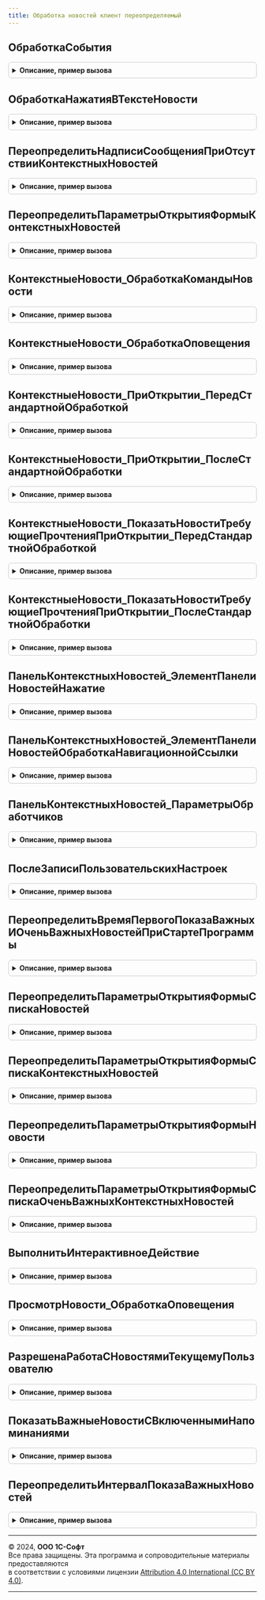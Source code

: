 ```yaml
---
title: Обработка новостей клиент переопределяемый
---
```



## ОбработкаСобытия
<details style="margin: 1em 0; padding: 0.5em; border: 1px solid #ccc; border-radius: 6px;">

<summary style="font-weight: bold; cursor: pointer;">Описание, пример вызова</summary>

```bsl

// В процедуре могут прописываться специфичные для этой конфигурации вызовы процедур и функций,
//  соответственно новости с помощью гиперссылок могут запускать эти процедуры / функции.
// Из обработчика ОбработкаНовостейКлиент.ОбработкаНавигационнойСсылки для действия "Запуск процедуры с параметрами"
//  вызывается этот метод со списком значений параметров.
// Состав значений параметров - произвольный.
//
// Параметры:
//  НовостьСсылка    - СправочникСсылка.Новости - Ссылка на новость;
//  Форма            - ФормаКлиентскогоПриложения - Форма-владелец, откуда вызывается обработчик;
//  СписокПараметров - СписокЗначений - произвольный список параметров.
//
// Пример:
//	Если ТипЗнч(СписокПараметров) = Тип("СписокЗначений") Тогда
//		НайденноеДействие = ОбработкаНовостейКлиент.НайтиЭлементСпискаЗначений(
//			СписокПараметров,
//			Новый Структура("ВариантПоиска, ЗначениеПоиска",
//				"ПоПредставлениюБезУчетаРегистра",
//				"Действие"));
//		Если НайденноеДействие <> Неопределено Тогда
//			Если НайденноеДействие.Значение = "ОткрытьОбработку" Тогда
//				ОткрываемаяФорма = ОбработкаНовостейКлиент.НайтиЭлементСпискаЗначений(
//					СписокПараметров,
//					Новый Структура("ВариантПоиска, ЗначениеПоиска",
//						"ПоПредставлениюБезУчетаРегистра",
//						"ИмяФормы"));
//				Если ОткрываемаяФорма <> Неопределено Тогда
//					ОткрытьФорму(ОткрываемаяФорма);
//				КонецЕсли;
//			ИначеЕсли НайденноеДействие.Значение = "Предупреждение" Тогда
//				Текст = ОбработкаНовостейКлиент.НайтиЭлементСпискаЗначений(
//					СписокПараметров,
//					Новый Структура("ВариантПоиска, ЗначениеПоиска",
//						"ПоПредставлениюБезУчетаРегистра",
//						"Текст"));
//				Если Текст <> Неопределено Тогда
//					Предупреждение(
//						Текст,
//						0,
//						НСтр("ru='Информация'"));
//				КонецЕсли;
//			Иначе
//				// Другие действия
//			КонецЕсли;
//		КонецЕсли;
//	КонецЕсли;
//
//@skip-warning
Процедура ОбработкаСобытия(НовостьСсылка, Форма, СписокПараметров) Экспорт
```

Пример вызова
```bsl
ОбработкаНовостейКлиентПереопределяемый.ОбработкаСобытия(НовостьСсылка, Форма, СписокПараметров) 
```
</details>

## ОбработкаНажатияВТекстеНовости
<details style="margin: 1em 0; padding: 0.5em; border: 1px solid #ccc; border-radius: 6px;">

<summary style="font-weight: bold; cursor: pointer;">Описание, пример вызова</summary>

```bsl

// В процедуре могут прописываться специфичные для этой конфигурации обработчики нажатия в тексте новости.
//
// Параметры:
//  Новости       - ДанныеФормыСтруктура, СправочникСсылка.Новости, ДокументСсылка.Новости, СписокЗначений - Новость,
//                   в которой произошло нажатие.
//                  Если передано значение типа СписокЗначений (где Значение - СправочникСсылка.Новости,
//                  ДокументСсылка.Новости, а представление - УИННовости), то определить,
//                   к какой новости относится это нажатие;
//  ДанныеСобытия - COMОбъект - описатель события нажатия;
//  Форма         - ФормаКлиентскогоПриложения - форма, в которой произошло нажатие;
//  ЭлементФормы  - ЭлементыФормы - Элементы формы типа ПолеHTMLдокумента;
//  СтандартнаяОбработкаПлатформой  - Булево - признак выполнения стандартной обработки нажатия платформой;
//  СтандартнаяОбработкаПодсистемой - Булево - признак выполнения стандартной обработки подсистемой.
//
//@skip-warning
Процедура ОбработкаНажатияВТекстеНовости( Экспорт
```

Пример вызова
```bsl
ОбработкаНовостейКлиентПереопределяемый.ОбработкаНажатияВТекстеНовости();
```
</details>

## ПереопределитьНадписиСообщенияПриОтсутствииКонтекстныхНовостей
<details style="margin: 1em 0; padding: 0.5em; border: 1px solid #ccc; border-radius: 6px;">

<summary style="font-weight: bold; cursor: pointer;">Описание, пример вызова</summary>

```bsl

// Переопределяет надписи всплывающего сообщения при попытке открытия формы контекстных новостей,
//  но если контекстных новостей нет.
//
// Параметры:
//  Форма              - ФормаКлиентскогоПриложения - форма, из которой происходит показ оповещения пользователю;
//  ТекстСообщения     - Строка - заголовок оповещения пользователю, если установить в пустую строку, то сообщение выводиться не будет;
//  ПояснениеСообщения - Строка - пояснение оповещения пользователю;
//  Отказ              - Булево - установить в Ложь, чтобы форма контекстных новостей открылась.
//
//@skip-warning
Процедура ПереопределитьНадписиСообщенияПриОтсутствииКонтекстныхНовостей(Форма, ТекстСообщения, ПояснениеСообщения, Отказ) Экспорт
```

Пример вызова
```bsl
ОбработкаНовостейКлиентПереопределяемый.ПереопределитьНадписиСообщенияПриОтсутствииКонтекстныхНовостей(Форма, ТекстСообщения, ПояснениеСообщения, Отказ) 
```
</details>

## ПереопределитьПараметрыОткрытияФормыКонтекстныхНовостей
<details style="margin: 1em 0; padding: 0.5em; border: 1px solid #ccc; border-radius: 6px;">

<summary style="font-weight: bold; cursor: pointer;">Описание, пример вызова</summary>

```bsl

// Переопределяет структуру параметров открытия формы контекстных новостей.
// Можно установить произвольные настройки открытия формы списка контекстных новостей, например скрыть колонку "Подзаголовок" и т.п.
// Если настройки не меняются - можно вызвать из модуля с повторным использованием.
//
// Параметры:
//  ПараметрыОткрытия - Структура - Структура с параметрами открытия, до обработки. Возможны ключи:
//    * ЗаголовокФормы                - Строка - заголовок формы контекстных новостей;
//    * СкрыватьКолонкуЛентаНовостей  - Булево - Истина, если надо скрыть колонку "ЛентаНовостей";
//    * СкрыватьКолонкуПодзаголовок   - Булево - Истина, если надо скрыть колонку "Подзаголовок";
//    * СкрыватьКолонкуДатаПубликации - Булево - Истина, если надо скрыть колонку "ДатаПубликации";
//    * ПоказыватьПанельНавигации     - Булево - Истина, если надо показать гиперссылку перехода к списку всех новостей;
//    * РежимОткрытияОкна             - Строка - режим открытия окна ("Независимый", "БлокироватьОкноВладельца" (по-умолчанию),
//                                                "БлокироватьВесьИнтерфейс");
//    * ИнициаторОткрытияНовости      - Строка - описание места (форма, событие), откуда открывается новость.
//
//@skip-warning
Процедура ПереопределитьПараметрыОткрытияФормыКонтекстныхНовостей(ПараметрыОткрытия) Экспорт
```

Пример вызова
```bsl
ОбработкаНовостейКлиентПереопределяемый.ПереопределитьПараметрыОткрытияФормыКонтекстныхНовостей(ПараметрыОткрытия) 
```
</details>

## КонтекстныеНовости_ОбработкаКомандыНовости
<details style="margin: 1em 0; padding: 0.5em; border: 1px solid #ccc; border-radius: 6px;">

<summary style="font-weight: bold; cursor: pointer;">Описание, пример вызова</summary>

```bsl

// Обрабатывает нажатие кнопки, принадлежащей механизму контекстных новостей.
// Вызывается после выполнения стандартных команд (показ формы списка контекстных новостей,
//  открытие новости из подменю контекстных новостей).
//  Можно прописать обработку нестандартных событий. Например, в кнопку "Новости" можно добавить две команды:
//   "Команда_Новость_Список_БыстроеОсвоение" и "Команда_Новость_Список_БазаЗнаний" и на нажатие этих
//    кнопок вызывать форму списка контекстных новостей, но отфильтрованную по определенным лентам новостей, например:
//
// Параметры:
//  Форма   - ФормаКлиентскогоПриложения - форма, в которой необходимо обработать нажатие на кнопку механизма контекстных новостей;
//  Команда - КомандаФормы - вызванная команда.
//
// Пример:
//	СписокЛент_БыстроеОсвоение = МойМодуль.ПолучитьСписокЛентНовостей_БыстроеОсвоение(); // Необходимо самостоятельно написать эту функцию!
//	СписокЛент_БазаЗнаний      = МойМодуль.ПолучитьСписокЛентНовостей_БазаЗнаний(); // Необходимо самостоятельно написать эту функцию!
//	Если Команда.Имя = "Команда_Новость_Список_БыстроеОсвоение" Тогда
//	ПоказатьКонтекстныеНовости(
//		Форма, // ФормаВладелец
//		СписокЛент_БыстроеОсвоение, // СписокЛентНовостей
//		Форма.Новости.Метаданные, // ИмяМетаданных
//		, // ИмяФормы = По всем
//		, // ИмяСобытия = По всем
//		ОбработкаНовостейКлиентПереопределяемый.ПереопределитьПараметрыОткрытияФормыКонтекстныхНовостей(
//			Новый Структура("ЗаголовокФормы, СкрыватьКолонкуЛентаНовостей, СкрыватьКолонкуПодзаголовок, СкрыватьКолонкуДатаПубликации, ПоказыватьПанельНавигации, РежимОткрытияОкна",
//				Форма.Новости.ЗаголовокФормыКонтекстныхНовостей, // ЗаголовокФормы
//				Истина, // СкрыватьКолонкуЛентаНовостей
//				Ложь, // СкрыватьКолонкуПодзаголовок
//				Ложь, // СкрыватьКолонкуДатаПубликации
//				Ложь, // ПоказыватьПанельНавигации
//				"БлокироватьОкноВладельца" // РежимОткрытияОкна ("Независимый", "БлокироватьОкноВладельца" (по-умолчанию), "БлокироватьВесьИнтерфейс")
//			)
//		) // ПараметрыОткрытия
//	);
//	ИначеЕсли Команда.Имя = "Команда_Новость_Список_БазаЗнаний" Тогда
//	ПоказатьКонтекстныеНовости(
//		Форма, // ФормаВладелец
//		СписокЛент_БазаЗнаний, // СписокЛентНовостей
//		Форма.Новости.Метаданные, // ИмяМетаданных
//		, // ИмяФормы = По всем
//		, // ИмяСобытия = По всем
//		ОбработкаНовостейКлиентПереопределяемый.ПереопределитьПараметрыОткрытияФормыКонтекстныхНовостей(
//			Новый Структура("ЗаголовокФормы, СкрыватьКолонкуЛентаНовостей, СкрыватьКолонкуПодзаголовок, СкрыватьКолонкуДатаПубликации, ПоказыватьПанельНавигации, РежимОткрытияОкна",
//				Форма.Новости.ЗаголовокФормыКонтекстныхНовостей, // ЗаголовокФормы
//				Истина, // СкрыватьКолонкуЛентаНовостей
//				Ложь, // СкрыватьКолонкуПодзаголовок
//				Ложь, // СкрыватьКолонкуДатаПубликации
//				Ложь, // ПоказыватьПанельНавигации
//				"БлокироватьОкноВладельца" // РежимОткрытияОкна ("Независимый", "БлокироватьОкноВладельца" (по-умолчанию), "БлокироватьВесьИнтерфейс")
//			)
//		) // ПараметрыОткрытия
//	);
//	КонецЕсли;
//
//@skip-warning
Процедура КонтекстныеНовости_ОбработкаКомандыНовости(Форма, Команда) Экспорт
```

Пример вызова
```bsl
ОбработкаНовостейКлиентПереопределяемый.КонтекстныеНовости_ОбработкаКомандыНовости(Форма, Команда) 
```
</details>

## КонтекстныеНовости_ОбработкаОповещения
<details style="margin: 1em 0; padding: 0.5em; border: 1px solid #ccc; border-radius: 6px;">

<summary style="font-weight: bold; cursor: pointer;">Описание, пример вызова</summary>

```bsl

// Обрабатывает оповещение, приходящее в форму через обработчик ОбработкаОповещения.
// Можно прописать обработку нестандартных оповещений или нестандартные действия.
// Например, при поступлении события "Новости. Новость прочтена" можно в каком-то
//  элементе управления изменить счетчик непрочитанных новостей.
//
// Параметры:
//  Форма        - ФормаКлиентскогоПриложения - форма, в которой необходимо обработать оповещение;
//  ИмяСобытия   - Произвольный - данные обработчика оповещения;
//  Параметр     - Произвольный - данные обработчика оповещения;
//  Источник     - Произвольный - данные обработчика оповещения.
//
//@skip-warning
Процедура КонтекстныеНовости_ОбработкаОповещения( Экспорт
```

Пример вызова
```bsl
ОбработкаНовостейКлиентПереопределяемый.КонтекстныеНовости_ОбработкаОповещения();
```
</details>

## КонтекстныеНовости_ПриОткрытии_ПередСтандартнойОбработкой
<details style="margin: 1em 0; padding: 0.5em; border: 1px solid #ccc; border-radius: 6px;">

<summary style="font-weight: bold; cursor: pointer;">Описание, пример вызова</summary>

```bsl

// Вызывается при открытии формы с контекстными новостями, перед выполнением стандартной обработки.
//
// Параметры:
//  Форма                - ФормаКлиентскогоПриложения - форма, в которой необходимо обработать событие ПриОткрытии;
//  СтандартнаяОбработка - Булево - если установить в Ложь, то стандартная обработка, а также
//                                  вызов КонтекстныеНовости_ПриОткрытии_ПослеСтандартнойОбработки выполняться не будут.
//
//@skip-warning
Процедура КонтекстныеНовости_ПриОткрытии_ПередСтандартнойОбработкой(Форма, СтандартнаяОбработка = Истина) Экспорт
```

Пример вызова
```bsl
ОбработкаНовостейКлиентПереопределяемый.КонтекстныеНовости_ПриОткрытии_ПередСтандартнойОбработкой(Форма, СтандартнаяОбработка);
```
</details>

## КонтекстныеНовости_ПриОткрытии_ПослеСтандартнойОбработки
<details style="margin: 1em 0; padding: 0.5em; border: 1px solid #ccc; border-radius: 6px;">

<summary style="font-weight: bold; cursor: pointer;">Описание, пример вызова</summary>

```bsl

// Вызывается при открытии формы с контекстными новостями, после выполнения стандартной обработки.
//
// Параметры:
//  Форма        - ФормаКлиентскогоПриложения - форма, в которой необходимо обработать событие ПриОткрытии.
//
//@skip-warning
Процедура КонтекстныеНовости_ПриОткрытии_ПослеСтандартнойОбработки(Форма) Экспорт
```

Пример вызова
```bsl
ОбработкаНовостейКлиентПереопределяемый.КонтекстныеНовости_ПриОткрытии_ПослеСтандартнойОбработки(Форма) 
```
</details>

## КонтекстныеНовости_ПоказатьНовостиТребующиеПрочтенияПриОткрытии_ПередСтандартнойОбработкой
<details style="margin: 1em 0; padding: 0.5em; border: 1px solid #ccc; border-radius: 6px;">

<summary style="font-weight: bold; cursor: pointer;">Описание, пример вызова</summary>

```bsl

// Вызывается из подключаемой процедуры показа контекстных новостей для отображения важных
//  и очень важных новостей при открытии формы.
//
// Параметры:
//  Форма                            - ФормаКлиентскогоПриложения - форма, в которой необходимо обработать событие ПриОткрытии;
//  ИдентификаторыСобытийПриОткрытии - Строка, Массив из Строка - идентификаторы событий, по которым необходимо отбирать контекстные новости;
//  СтандартнаяОбработка             - Булево - если установить в Ложь, то стандартная обработка, а также
//                                     вызов КонтекстныеНовости_ПоказатьНовостиТребующиеПрочтенияПриОткрытии_ПослеСтандартнойОбработки
//                                     выполняться не будут.
//
//@skip-warning
Процедура КонтекстныеНовости_ПоказатьНовостиТребующиеПрочтенияПриОткрытии_ПередСтандартнойОбработкой( Экспорт
```

Пример вызова
```bsl
ОбработкаНовостейКлиентПереопределяемый.КонтекстныеНовости_ПоказатьНовостиТребующиеПрочтенияПриОткрытии_ПередСтандартнойОбработкой();
```
</details>

## КонтекстныеНовости_ПоказатьНовостиТребующиеПрочтенияПриОткрытии_ПослеСтандартнойОбработки
<details style="margin: 1em 0; padding: 0.5em; border: 1px solid #ccc; border-radius: 6px;">

<summary style="font-weight: bold; cursor: pointer;">Описание, пример вызова</summary>

```bsl

// Вызывается из подключаемой процедуры показа контекстных новостей для отображения важных
//  и очень важных новостей при открытии формы.
//
// Параметры:
//  Форма                            - ФормаКлиентскогоПриложения - форма, в которой необходимо обработать событие ПриОткрытии;
//  ИдентификаторыСобытийПриОткрытии - Строка, Массив из Строка - идентификаторы событий, по которым необходимо отбирать контекстные новости.
//
//@skip-warning
Процедура КонтекстныеНовости_ПоказатьНовостиТребующиеПрочтенияПриОткрытии_ПослеСтандартнойОбработки( Экспорт
```

Пример вызова
```bsl
ОбработкаНовостейКлиентПереопределяемый.КонтекстныеНовости_ПоказатьНовостиТребующиеПрочтенияПриОткрытии_ПослеСтандартнойОбработки();
```
</details>

## ПанельКонтекстныхНовостей_ЭлементПанелиНовостейНажатие
<details style="margin: 1em 0; padding: 0.5em; border: 1px solid #ccc; border-radius: 6px;">

<summary style="font-weight: bold; cursor: pointer;">Описание, пример вызова</summary>

```bsl

// Метод обрабатывает нажатие на элементах управления в элементе ПанельКонтекстныхНовостей.
//
// Параметры:
//  Форма                - ФормаКлиентскогоПриложения - форма, в которой необходимо обработать событие Нажатие;
//  Элемент              - ЭлементУправления - элемент управления, на котором произвели нажатие мышкой.
//  СтандартнаяОбработка - Булево - признак выполнения стандартной обработки.
//
//@skip-warning
Процедура ПанельКонтекстныхНовостей_ЭлементПанелиНовостейНажатие(Форма, Элемент, СтандартнаяОбработка) Экспорт
```

Пример вызова
```bsl
ОбработкаНовостейКлиентПереопределяемый.ПанельКонтекстныхНовостей_ЭлементПанелиНовостейНажатие(Форма, Элемент, СтандартнаяОбработка) 
```
</details>

## ПанельКонтекстныхНовостей_ЭлементПанелиНовостейОбработкаНавигационнойСсылки
<details style="margin: 1em 0; padding: 0.5em; border: 1px solid #ccc; border-radius: 6px;">

<summary style="font-weight: bold; cursor: pointer;">Описание, пример вызова</summary>

```bsl

// Метод обрабатывает переход по навигационным ссылкам в элементе ПанельКонтекстныхНовостей.
//
// Параметры:
//  Форма                           - ФормаКлиентскогоПриложения - форма, в которой необходимо обработать событие Нажатие;
//  Элемент                         - ЭлементУправления - элемент управления, на котором произвели нажатие мышкой;
//  НавигационнаяСсылкаЭлемента     - Строка - навигационная ссылка;
//  СтандартнаяОбработкаПлатформой  - Булево - признак выполнения стандартной обработки навигационной ссылки платформой;
//  СтандартнаяОбработкаПодсистемой - Булево - признак выполнения стандартной обработки подсистемой.
//
//@skip-warning
Процедура ПанельКонтекстныхНовостей_ЭлементПанелиНовостейОбработкаНавигационнойСсылки( Экспорт
```

Пример вызова
```bsl
ОбработкаНовостейКлиентПереопределяемый.ПанельКонтекстныхНовостей_ЭлементПанелиНовостейОбработкаНавигационнойСсылки();
```
</details>

## ПанельКонтекстныхНовостей_ПараметрыОбработчиков
<details style="margin: 1em 0; padding: 0.5em; border: 1px solid #ccc; border-radius: 6px;">

<summary style="font-weight: bold; cursor: pointer;">Описание, пример вызова</summary>

```bsl

// Переопределяет основные параметры обработчиков панели контекстных новостей.
//
// Параметры:
//  Результат - Структура - структура с ключами:
//    * ИнтервалАвтолистанияСекунд - Число - частота автолистания, 10..999 секунд. По-умолчанию - 15;
//    * ПаузаАвтолистанияПриРучнойПеремоткеСекунд - Число - пауза перед возобновлением автолистания,
//                если пользователь вручную переключился на другую новость, 10..999 секунд. По-умолчанию - 60 секунд;
//    * ВыключениеАнимированнойИконкиСекунд - Число - время, через которое анимированная иконка
//                станет статичной, 10...999 секунд. По-умолчанию - 30 секунд.
//
//@skip-warning
Процедура ПанельКонтекстныхНовостей_ПараметрыОбработчиков(Результат) Экспорт
```

Пример вызова
```bsl
ОбработкаНовостейКлиентПереопределяемый.ПанельКонтекстныхНовостей_ПараметрыОбработчиков(Результат) 
```
</details>

## ПослеЗаписиПользовательскихНастроек
<details style="margin: 1em 0; padding: 0.5em; border: 1px solid #ccc; border-radius: 6px;">

<summary style="font-weight: bold; cursor: pointer;">Описание, пример вызова</summary>

```bsl

// Вызывается из формы пользовательских настроек новостей (Хранилища настроек / НастройкиНовостей / ФормаНастройкиПоказаНовостей)
//  после нажатия на кнопку ОК.
// Если в переопределяемых модулях с повторно используемыми значениями используется, например,
//   список лент новостей (с учетом отключенных пользователем), то после нажатия на ОК надо сбросить повторно используемые значения:
// ОбновитьПовторноИспользуемыеЗначения();
// Метод не вызывается при записи настроек видимости лент новостей из других форм, например, из формы новости.
//
// Параметры:
//  СохраненныеНастройки - Структура - структура уже сохраненных настроек с ключами:
//    * ОтборыПоЛентамНовостейПользовательские - Соответствие - данные по отборам;
//    * ОтключенныеЛентыНовостей               - Массив - список отключенных лент новостей;
//    * НастройкиПоказаНовостей                - Структура - данные по настройкам показа новостей;
//    * СпособыОповещений                      - Соответствие - способы оповещений по лентам новостей;
//  Отказ                - Булево - Если установить в Истина, то форма настроек не будет закрыта.
//                                  В таком случае необходимо также вывести сообщение пользователю, почему форма не может быть закрыта.
//
//@skip-warning
Процедура ПослеЗаписиПользовательскихНастроек(СохраненныеНастройки, Отказ) Экспорт
```

Пример вызова
```bsl
ОбработкаНовостейКлиентПереопределяемый.ПослеЗаписиПользовательскихНастроек(СохраненныеНастройки, Отказ) 
```
</details>

## ПереопределитьВремяПервогоПоказаВажныхИОченьВажныхНовостейПриСтартеПрограммы
<details style="margin: 1em 0; padding: 0.5em; border: 1px solid #ccc; border-radius: 6px;">

<summary style="font-weight: bold; cursor: pointer;">Описание, пример вызова</summary>

```bsl

// Переопределяет время в секундах, после которого необходимо после старта программы показать важные и очень важные новости.
// По-умолчанию это время = 2 секунды.
// Если переопределить на значение = 0, то при старте программы важные и очень важные новости
//  не будут показаны (но будут показаны после интервала обновления новостей);
// Это значение может быть переопределено параметром запуска /C"ОтложитьПоказНовостей=ХХ;", где ХХ - число секунд,
//  на которое необходимо отложить показ новостей (если ХХ не в интервале от 2 до 999, то этот параметр запуска
//  будет округлен до крайних значений интервала).
//
// Параметры:
//  ИнтервалСекунд - Число - интервал в секундах, после которого (при старте программы) необходимо показать важные и очень важные новости.
//
//@skip-warning
Процедура ПереопределитьВремяПервогоПоказаВажныхИОченьВажныхНовостейПриСтартеПрограммы(ИнтервалСекунд) Экспорт
```

Пример вызова
```bsl
ОбработкаНовостейКлиентПереопределяемый.ПереопределитьВремяПервогоПоказаВажныхИОченьВажныхНовостейПриСтартеПрограммы(ИнтервалСекунд) 
```
</details>

## ПереопределитьПараметрыОткрытияФормыСпискаНовостей
<details style="margin: 1em 0; padding: 0.5em; border: 1px solid #ccc; border-radius: 6px;">

<summary style="font-weight: bold; cursor: pointer;">Описание, пример вызова</summary>

```bsl

// Переопределяет имя и параметры открытия формы списка новостей.
// Можно задать другое имя формы, например
//	ИмяФормы = "ОбщиеФормы.НоваяФормаСпискаНовостей";
// Можно задать другие параметры открытия формы, например:
//	ПараметрыОткрытия.Вставить("ЗаголовокФормы", "Все новости");
//
// Параметры:
//  ИмяФормы           - Строка - имя формы по-умолчанию;
//  ПараметрыОткрытия  - Структура - структура параметров открытия формы, по умолчанию в ней могут быть ключи:
//    * ЗаголовокФормы - Строка - новый заголовок формы;
//  ПараметрКоманды    - Произвольный - Параметры, которые были переданы в команду показа списка новостей ("Справочник.Новости.Команда*");
//  ПараметрыВыполненияКоманды - Структура - Параметры, которые были переданы в команду показа списка новостей ("Справочник.Новости.Команда*").
//
//@skip-warning
Процедура ПереопределитьПараметрыОткрытияФормыСпискаНовостей( Экспорт
```

Пример вызова
```bsl
ОбработкаНовостейКлиентПереопределяемый.ПереопределитьПараметрыОткрытияФормыСпискаНовостей();
```
</details>

## ПереопределитьПараметрыОткрытияФормыСпискаКонтекстныхНовостей
<details style="margin: 1em 0; padding: 0.5em; border: 1px solid #ccc; border-radius: 6px;">

<summary style="font-weight: bold; cursor: pointer;">Описание, пример вызова</summary>

```bsl

// Переопределяет имя и параметры открытия формы списка контекстных новости.
// Можно задать другое имя формы, например
//	ИмяФормы = "ОбщиеФормы.НоваяФормаСпискаКонтекстныхНовостей";
// Можно задать другие параметры открытия формы, например:
//	ПараметрыОткрытия.Вставить("ПоказыватьПанельНавигации", Истина);
//
// Параметры:
//  ИмяФормы          - Строка - имя формы по-умолчанию;
//  ПараметрыОткрытия - Структура - структура параметров открытия формы, по умолчанию в ней могут быть ключи:
//    * РежимОткрытияОкна         - Строка - или "БлокироватьОкноВладельца", или любое другое значение
//                                            (которое будет воспринято как "Независимое");
//    * ПоказыватьПанельНавигации - Булево - Истина, если надо показать гиперссылку перехода к списку всех новостей;
//    * ИнициаторОткрытияНовости  - Строка - описание места (форма, событие), откуда открывается новость.
//
//@skip-warning
Процедура ПереопределитьПараметрыОткрытияФормыСпискаКонтекстныхНовостей(ИмяФормы, ПараметрыОткрытия) Экспорт
```

Пример вызова
```bsl
ОбработкаНовостейКлиентПереопределяемый.ПереопределитьПараметрыОткрытияФормыСпискаКонтекстныхНовостей(ИмяФормы, ПараметрыОткрытия) 
```
</details>

## ПереопределитьПараметрыОткрытияФормыНовости
<details style="margin: 1em 0; padding: 0.5em; border: 1px solid #ccc; border-radius: 6px;">

<summary style="font-weight: bold; cursor: pointer;">Описание, пример вызова</summary>

```bsl

// Переопределяет имя и параметры открытия формы единственной новости.
// Можно задать другое имя формы, например
//	ИмяФормы = "ОбщиеФормы.НоваяФормаНовости";
// Можно задать другие параметры открытия формы, например:
//	ПараметрыОткрытия.Вставить("ПоказыватьПанельНавигации", Истина);
//
// Параметры:
//  ИмяФормы          - Строка - имя формы по-умолчанию;
//  ПараметрыОткрытия - Структура - структура параметров открытия формы, по умолчанию в ней могут быть ключи:
//    * ИнициаторОткрытияНовости  - Строка - (только чтение) описание места (форма, событие),
//                                            откуда открывается новость;
//    * НовостьНаименование       - Строка - (только чтение) заголовок новости;
//    * НовостьКодЛентыНовостей   - Строка - (только чтение) код ленты новостей;
//    * ИдентификаторМеста        - Строка - (только чтение) идентификатор якоря ("<a id=ИдентификаторМеста>"),
//                                            к которому необходимо переместиться после открытия новости;
//    * РежимОткрытияОкна         - Строка - или "БлокироватьОкноВладельца", или любое другое значение
//                                            (которое будет воспринято как "Независимое");
//    * ПоказыватьПанельНавигации - Булево - Истина, если надо показать гиперссылку перехода к списку всех новостей;
//    * ПоказыватьКнопкиЗакрытия  - Булево - Истина, если надо вместо галочки "Напоминать об этой новости" (ОповещениеВключено)
//                                            использовать кнопки "Больше не показывать" и "Показать позже".
//
//@skip-warning
Процедура ПереопределитьПараметрыОткрытияФормыНовости(ИмяФормы, ПараметрыОткрытия) Экспорт
```

Пример вызова
```bsl
ОбработкаНовостейКлиентПереопределяемый.ПереопределитьПараметрыОткрытияФормыНовости(ИмяФормы, ПараметрыОткрытия) 
```
</details>

## ПереопределитьПараметрыОткрытияФормыСпискаОченьВажныхКонтекстныхНовостей
<details style="margin: 1em 0; padding: 0.5em; border: 1px solid #ccc; border-radius: 6px;">

<summary style="font-weight: bold; cursor: pointer;">Описание, пример вызова</summary>

```bsl

// Переопределяет имя и параметры открытия формы очень важных контекстных новостей.
// Можно задать другое имя формы, например
//	ИмяФормы = "ОбщиеФормы.НоваяФормаСпискаОченьВажныхКонтекстныхНовостей";
//
// Можно задать другое имя формы, в зависимости от параметров открытия, например если хотим открыть только одну новость
//  в окне для показа одной новости, а не в форме просмотра списка новостей:
// Если ТипЗнч(ПараметрыОткрытия) = Тип("Структура") Тогда
//	Если (ПараметрыОткрытия.Свойство("СписокНовостей") = Истина)
//			И (ТипЗнч(ПараметрыОткрытия.СписокНовостей) = Тип("СписокЗначений"))
//			И (ПараметрыОткрытия.СписокНовостей.Количество() = 1) Тогда
//		ПараметрыОткрытия.Вставить("Ключ", ПараметрыОткрытия.СписокНовостей[0].Значение);
//		ИмяФормы = "Справочник.Новости.Форма.ФормаНовости";
//	ИначеЕсли (ПараметрыОткрытия.Свойство("АдресМассиваНовостей") = Истина)
//			И (ТипЗнч(ПараметрыОткрытия.АдресМассиваНовостей) = Тип("Строка")) Тогда
//		// Вызов серверного кода для проверки - одна новость или несколько, затратен
//		// Если новости находятся на сервере, то тогда всегда открываем форму по-умолчанию
//	КонецЕсли;
// КонецЕсли;
//
// Параметры:
//  ИмяФормы          - Строка - имя формы по-умолчанию;
//  ПараметрыОткрытия - Структура - структура параметров открытия формы, по умолчанию в ней могут быть ключи:
//    * РежимОткрытияОкна                     - Строка - или "БлокироватьОкноВладельца", или любое другое значение
//                                                        (которое будет воспринято как "Независимое");
//    * Заголовок                             - Строка - Заголовок окна;
//    * СписокНовостей                        - СписокЗначений - список новостей (если передан, то параметры АдресМассиваНовостей,
//                                                       ИдентификаторФормы, ИдентификаторыСобытий) можно не проверять;
//    * АдресМассиваНовостей                  - Строка - Адрес хранилища новостей (массив структур) - в случае,
//                                                       если новости не хранятся в реквизите формы;
//    * ИдентификаторФормы                    - Строка - идентификатор формы, в случае, если новости не хранятся в реквизите формы;
//    * ИдентификаторыСобытий                 - Строка - идентификатор события, в случае, если новости не хранятся в реквизите формы;
//    * Ключ                                  - СправочникСсылка.Новости - в случае, если будет открываться форма единственной новости;
//    * ВремяПереносаПоказатьПозжеМинут       - Число - Время (в минутах), на которое новости из списка становятся неважными
//                                                       и не отображаются при повторном открытии формы-владельца;
//    * СкрыватьСписокНовостейДляОднойНовости - Булево - Если = ИСТИНА и в СписокНовостей всего 1 новость, то список новостей
//                                                       (слева в форме контекстных новостей) не будет отображаться.
//
//@skip-warning
Процедура ПереопределитьПараметрыОткрытияФормыСпискаОченьВажныхКонтекстныхНовостей(ИмяФормы, ПараметрыОткрытия) Экспорт
```

Пример вызова
```bsl
ОбработкаНовостейКлиентПереопределяемый.ПереопределитьПараметрыОткрытияФормыСпискаОченьВажныхКонтекстныхНовостей(ИмяФормы, ПараметрыОткрытия) 
```
</details>

## ВыполнитьИнтерактивноеДействие
<details style="margin: 1em 0; padding: 0.5em; border: 1px solid #ccc; border-radius: 6px;">

<summary style="font-weight: bold; cursor: pointer;">Описание, пример вызова</summary>

```bsl

// Выполняет интерактивное действие, которое невозможно выполнить на сервере - оповещения и т.п.
//
// Параметры:
//  Действие - Произвольный - параметр произвольного типа.
//
//@skip-warning
Процедура ВыполнитьИнтерактивноеДействие(Действие) Экспорт
```

Пример вызова
```bsl
ОбработкаНовостейКлиентПереопределяемый.ВыполнитьИнтерактивноеДействие(Действие) 
```
</details>

## ПросмотрНовости_ОбработкаОповещения
<details style="margin: 1em 0; padding: 0.5em; border: 1px solid #ccc; border-radius: 6px;">

<summary style="font-weight: bold; cursor: pointer;">Описание, пример вызова</summary>

```bsl

// Обработчик оповещения в формах показа новостей.
// Как правило, используется для интерактивной обработки представления новости в случае срабатывания действий новости типа "Оповещение".
//
// Параметры:
//  ИмяСобытия           - Строка - произвольные параметры;
//  Параметр             - СписокЗначений - произвольные параметры;
//  Источник             - СписокЗначений - произвольные параметры;
//  Форма                - ФормаКлиентскогоПриложения - форма, в которой произошло оповещение;
//  ДокументыHTML        - Массив из COMОбъект, Массив из ВнешнийОбъект - массив объектов типа COMОбъект или ВнешнийОбъект
//                           (свойство "Документ" расширения поля формы для поля HTML документа);
//  СтандартнаяОбработка - Булево - если установить в Ложь, то стандартная обработка выполняться не будет.
//
//@skip-warning
Процедура ПросмотрНовости_ОбработкаОповещения(ИмяСобытия, Параметр, Источник, Форма, ДокументыHTML, СтандартнаяОбработка) Экспорт
```

Пример вызова
```bsl
ОбработкаНовостейКлиентПереопределяемый.ПросмотрНовости_ОбработкаОповещения(ИмяСобытия, Параметр, Источник, Форма, ДокументыHTML, СтандартнаяОбработка) 
```
</details>

## РазрешенаРаботаСНовостямиТекущемуПользователю
<details style="margin: 1em 0; padding: 0.5em; border: 1px solid #ccc; border-radius: 6px;">

<summary style="font-weight: bold; cursor: pointer;">Описание, пример вызова</summary>

```bsl

// Метод переопределяет, можно ли работать с новостями текущему пользователю.
//
// Параметры:
//  Результат - Булево - входящее значение - библиотечное значение разрешения работы с новостями,
//                       исходящее значение - переопределенное значение разрешения работы с новостями.
//
//@skip-warning
Процедура РазрешенаРаботаСНовостямиТекущемуПользователю(Результат) Экспорт
```

Пример вызова
```bsl
ОбработкаНовостейКлиентПереопределяемый.РазрешенаРаботаСНовостямиТекущемуПользователю(Результат) 
```
</details>

## ПоказатьВажныеНовостиСВключеннымиНапоминаниями
<details style="margin: 1em 0; padding: 0.5em; border: 1px solid #ccc; border-radius: 6px;">

<summary style="font-weight: bold; cursor: pointer;">Описание, пример вызова</summary>

```bsl

// Метод показывает глобальные важные и очень важные новости пользователю.
//
// Параметры:
//  ОченьВажныеНовости - Массив из Структура - массив структур, в который будут возвращены новости с важностью "Очень важная", где:
//    * Новость                        - СправочникСсылка.Новости - ссылка на новость;
//    * НовостьУникальныйИдентификатор - УникальныйИдентификатор - УИН от ссылки на новость;
//    * НовостьНаименование            - Строка - заголовок новости;
//    * НовостьПодзаголовок            - Строка - подзаголовок новости;
//    * НовостьКодЛентыНовостей        - Строка - код ленты новостей;
//    * ОповещениеВключено             - Булево - Признак, что оповещение включено;
//    * ИконкаНовости                  - Неопределено - всегда Неопределено.
//  ВажныеНовости      - Массив из Структура - массив структур, в который будут возвращены новости с важностью "Важная", где:
//    * Новость                        - СправочникСсылка.Новости - ссылка на новость;
//    * НовостьУникальныйИдентификатор - УникальныйИдентификатор - УИН от ссылки на новость;
//    * НавигационнаяСсылка            - Строка - навигационная ссылка на новость;
//    * НовостьНаименование            - Строка - заголовок новости;
//    * НовостьПодзаголовок            - Строка - подзаголовок новости;
//    * НовостьКодЛентыНовостей        - Строка - код ленты новостей;
//    * ОповещениеВключено             - Булево - Признак, что оповещение включено;
//    * ИконкаНовости                  - Картинка, Неопределено - иконка новости для оповещения пользователю;
//  ДополнительныеПараметры - Произвольный - произвольные параметры;
//  СтандартнаяОбработка    - Булево - признак выполнения стандартной обработки.
//
//@skip-warning
Процедура ПоказатьВажныеНовостиСВключеннымиНапоминаниями( Экспорт
```

Пример вызова
```bsl
ОбработкаНовостейКлиентПереопределяемый.ПоказатьВажныеНовостиСВключеннымиНапоминаниями();
```
</details>

## ПереопределитьИнтервалПоказаВажныхНовостей
<details style="margin: 1em 0; padding: 0.5em; border: 1px solid #ccc; border-radius: 6px;">

<summary style="font-weight: bold; cursor: pointer;">Описание, пример вызова</summary>

```bsl

// Устаревший функционал.
// Начиная с 8.3.10.2168 все важные новости просто выводятся в цикле, и сама платформа отображает их пачками по 3 штуки.
// Подробности: https://wonderland.v8.1c.ru/blog/mekhanizm-opoveshcheniy-polzovatelya-i-tsentr-opoveshcheniy/.
// Метод переопределяет время в секундах между показами важных новостей.
// По-умолчанию это время = 7 секунд.
// Возможные значения - в интервале 1..30 секунд.
// Механизм последовательного показа новостей необходим для замены стандартного платформенного механизма вызова
//  в цикле ПоказатьОповещениеПользователю, при котором показывается только последнее оповещение, а предыдущие остаются
//  только в окне истории.
//
// Параметры:
//  ИнтервалСекунд - Число - интервал в секундах между показами каждой следующей важной новости.
//
//@skip-warning
Процедура ПереопределитьИнтервалПоказаВажныхНовостей(ИнтервалСекунд) Экспорт
```

Пример вызова
```bsl
ОбработкаНовостейКлиентПереопределяемый.ПереопределитьИнтервалПоказаВажныхНовостей(ИнтервалСекунд) 
```
</details>

---

© 2024, **ООО 1С-Софт**  
Все права защищены. Эта программа и сопроводительные материалы предоставляются  
в соответствии с условиями лицензии [Attribution 4.0 International (CC BY 4.0)](https://creativecommons.org/licenses/by/4.0/legalcode).

---
